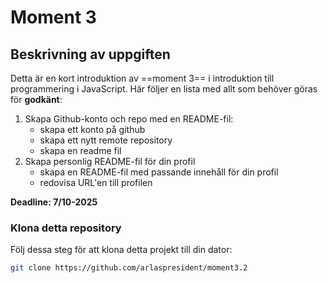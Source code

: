 # Moment 3
## Beskrivning av uppgiften
Detta är en kort introduktion av ==moment 3== i introduktion till programmering i JavaScript. Här följer en lista med allt som behöver göras för **godkänt**:
1. Skapa Github-konto och repo med en README-fil:
    - skapa ett konto på github
    - skapa ett nytt remote repository
    - skapa en readme fil
2. Skapa personlig README-fil för din profil
    - skapa en README-fil med passande innehåll för din profil
    - redovisa URL'en till profilen

**Deadline: 7/10-2025**

### Klona detta repository
Följ dessa steg för att klona detta projekt till din dator:
```bash
git clone https://github.com/arlaspresident/moment3.2





